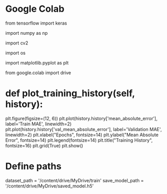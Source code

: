 # Google Colab
from tensorflow import keras

import numpy as np

import cv2

import os

import matplotlib.pyplot as plt

from google.colab import drive

# def plot_training_history(self, history):
plt.figure(figsize=(12, 6))
plt.plot(history.history['mean_absolute_error'], label='Train MAE', linewidth=2)
plt.plot(history.history['val_mean_absolute_error'], label='Validation MAE', linewidth=2)
plt.xlabel("Epochs", fontsize=14)
plt.ylabel("Mean Absolute Error", fontsize=14)
plt.legend(fontsize=14)
plt.title("Training History", fontsize=16)
plt.grid(True)
plt.show()

# Define paths
dataset_path = '/content/drive/MyDrive/train'
save_model_path = '/content/drive/MyDrive/saved_model.h5'
